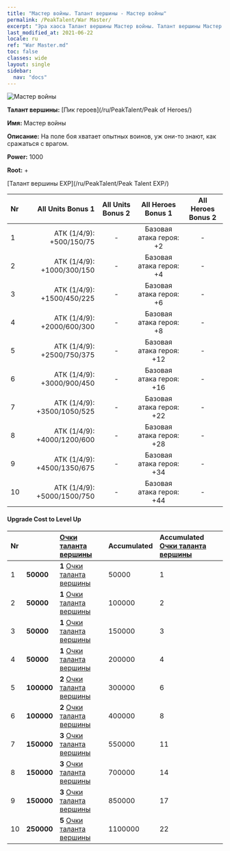 ```yaml
---
title: "Мастер войны. Талант вершины - Мастер войны"
permalink: /PeakTalent/War Master/
excerpt: "Эра хаоса Талант вершины Мастер войны. Талант вершины Мастер войны. Мастер войны"
last_modified_at: 2021-06-22
locale: ru
ref: "War Master.md"
toc: false
classes: wide
layout: single
sidebar:
  nav: "docs"
---
```


  ![Мастер войны](/images/pt/talent_1001.png)

  **Талант вершины:** [Пик героев](/ru/PeakTalent/Peak of Heroes/)

  **Имя:** Мастер войны

  **Описание:** На поле боя хватает опытных воинов, уж они-то знают, как сражаться с врагом.

  **Power:** 1000

  **Root:** +

  [Талант вершины EXP](/ru/PeakTalent/Peak Talent EXP/)

  | Nr | All Units Bonus 1 | All Units Bonus 2 | All Heroes Bonus 1 | All Heroes Bonus 2 |
  |:---|--------------:|:-------------:|:-------------:|:-------------:|
  | 1 | АТК (1/4/9): +500/150/75 | - | Базовая атака героя: +2 | - |
  | 2 | АТК (1/4/9): +1000/300/150 | - | Базовая атака героя: +4 | - |
  | 3 | АТК (1/4/9): +1500/450/225 | - | Базовая атака героя: +6 | - |
  | 4 | АТК (1/4/9): +2000/600/300 | - | Базовая атака героя: +8 | - |
  | 5 | АТК (1/4/9): +2500/750/375 | - | Базовая атака героя: +12 | - |
  | 6 | АТК (1/4/9): +3000/900/450 | - | Базовая атака героя: +16 | - |
  | 7 | АТК (1/4/9): +3500/1050/525 | - | Базовая атака героя: +22 | - |
  | 8 | АТК (1/4/9): +4000/1200/600 | - | Базовая атака героя: +28 | - |
  | 9 | АТК (1/4/9): +4500/1350/675 | - | Базовая атака героя: +34 | - |
  | 10 | АТК (1/4/9): +5000/1500/750 | - | Базовая атака героя: +44 | - |


#### Upgrade Cost to Level Up

  | Nr | <i class="fas fa-coins"/> | [Очки таланта вершины](/ItemsRU/con_934/) | Accumulated <i class="fas fa-coins"/> | Accumulated [Очки таланта вершины](/ItemsRU/con_934/) |
  |:---|:--------------|:-------------|:-------------|:-------------|
  | 1 | **50000** | **1** [Очки таланта вершины](/ItemsRU/con_934/) | 50000 | 1 |
  | 2 | **50000** | **1** [Очки таланта вершины](/ItemsRU/con_934/) | 100000 | 2 |
  | 3 | **50000** | **1** [Очки таланта вершины](/ItemsRU/con_934/) | 150000 | 3 |
  | 4 | **50000** | **1** [Очки таланта вершины](/ItemsRU/con_934/) | 200000 | 4 |
  | 5 | **100000** | **2** [Очки таланта вершины](/ItemsRU/con_934/) | 300000 | 6 |
  | 6 | **100000** | **2** [Очки таланта вершины](/ItemsRU/con_934/) | 400000 | 8 |
  | 7 | **150000** | **3** [Очки таланта вершины](/ItemsRU/con_934/) | 550000 | 11 |
  | 8 | **150000** | **3** [Очки таланта вершины](/ItemsRU/con_934/) | 700000 | 14 |
  | 9 | **150000** | **3** [Очки таланта вершины](/ItemsRU/con_934/) | 850000 | 17 |
  | 10 | **250000** | **5** [Очки таланта вершины](/ItemsRU/con_934/) | 1100000 | 22 |
